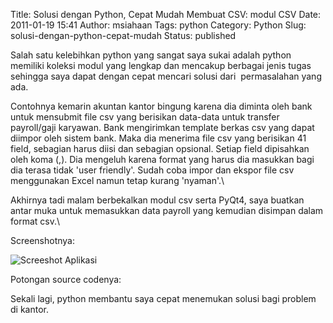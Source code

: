 Title: Solusi dengan Python, Cepat Mudah Membuat CSV: modul CSV
Date: 2011-01-19 15:41
Author: msiahaan
Tags: python
Category: Python
Slug: solusi-dengan-python-cepat-mudah
Status: published

Salah satu kelebihkan python yang sangat saya sukai adalah python memiliki koleksi modul yang lengkap dan mencakup berbagai jenis tugas sehingga saya dapat dengan cepat mencari solusi dari  permasalahan yang ada.

Contohnya kemarin akuntan kantor bingung karena dia diminta oleh bank untuk mensubmit file csv yang berisikan data-data untuk transfer payroll/gaji karyawan. Bank mengirimkan template berkas csv yang dapat diimpor oleh sistem bank. Maka dia menerima file csv yang berisikan 41 field, sebagian harus diisi dan sebagian opsional. Setiap field dipisahkan oleh koma (,). Dia mengeluh karena format yang harus dia masukkan bagi dia terasa tidak 'user friendly'. Sudah coba impor dan ekspor file csv menggunakan Excel namun tetap kurang 'nyaman'.\

Akhirnya tadi malam berbekalkan modul csv serta PyQt4, saya buatkan antar muka untuk memasukkan data payroll yang kemudian disimpan dalam format csv.\

Screenshotnya:


![Screeshot Aplikasi][screenshot_app]

[screenshot_app]: (http://1.bp.blogspot.com/_n6fub3mZ0JU/TTajLErGu-I/AAAAAAAAAEA/AKkO6CcKdxs/s320/payroll_csv_ui.png)



Potongan source codenya:

<script src="https://gist.github.com/786137.js?file=payroll_csv_writer.py"></script>

Sekali lagi, python membantu saya cepat menemukan solusi bagi problem di kantor.


